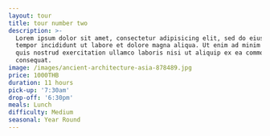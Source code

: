 ```yaml
---
layout: tour
title: tour number two
description: >-
  Lorem ipsum dolor sit amet, consectetur adipisicing elit, sed do eiusmod
  tempor incididunt ut labore et dolore magna aliqua. Ut enim ad minim veniam,
  quis nostrud exercitation ullamco laboris nisi ut aliquip ex ea commodo
  consequat.
image: /images/ancient-architecture-asia-878489.jpg
price: 1000THB
duration: 11 hours
pick-up: '7:30am'
drop-off: '6:30pm'
meals: Lunch
difficulty: Medium
seasonal: Year Round
---
```

